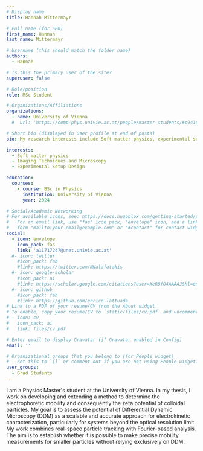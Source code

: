 ```yaml
---
# Display name
title: Hannah Mittermayr 

# Full name (for SEO)
first_name: Hannah 
last_name: Mittermayr

# Username (this should match the folder name)
authors:
  - Hannah

# Is this the primary user of the site?
superuser: false

# Role/position
role: MSc Student

# Organizations/Affiliations
organizations:
  - name: University of Vienna
  #  url: 'https://comp-phys.univie.ac.at/people/master-students/#c941698'

# Short bio (displayed in user profile at end of posts)
bio: My research interests include Soft matter physics, experimental setup design, imaging techniques and microscopy.

interests:
  - Soft matter physics
  - Imaging Techniques and Microscopy
  - Experimental Setup Design 

education:
  courses:
    - course: BSc in Physics 
      institution: University of Vienna
      year: 2024

# Social/Academic Networking
# For available icons, see: https://docs.hugoblox.com/getting-started/page-builder/#icons
#   For an email link, use "fas" icon pack, "envelope" icon, and a link in the
#   form "mailto:your-email@example.com" or "#contact" for contact widget.
social:
  - icon: envelope
    icon_pack: fas
    link: 'a11717247@unet.univie.ac.at'
  #- icon: twitter
    #icon_pack: fab
    #link: https://twitter.com/NKalafatakis
  #- icon: google-scholar
    #icon_pack: ai
    #link: https://scholar.google.com/citations?user=XeR8fO4AAAAJ&hl=en&oi=ao
  #- icon: github
    #icon_pack: fab
    #link: https://github.com/enrico-lattuada
# Link to a PDF of your resume/CV from the About widget.
# To enable, copy your resume/CV to `static/files/cv.pdf` and uncomment the lines below.
# - icon: cv
#   icon_pack: ai
#   link: files/cv.pdf

# Enter email to display Gravatar (if Gravatar enabled in Config)
email: ''

# Organizational groups that you belong to (for People widget)
#   Set this to `[]` or comment out if you are not using People widget.
user_groups:
  - Grad Students
---
```


I am a Physics Master's student at the University of Vienna. In my thesis, I work on developing and extending a method to determine the electrophoretic mobility and consequently the zeta potential of colloidal particles. My goal is to assess the potential of Differential Dynamic Microscopy (DDM) as a scalable and accurate approach for electrokinetic characterization, particularly for systems beyond the optical resolution limit. My work combines real-space particle tracking with Fourier-based analysis. The aim is to establish whether it is possible to make precise mobility measurements for smaller particles without relying exclusively on DDM.
